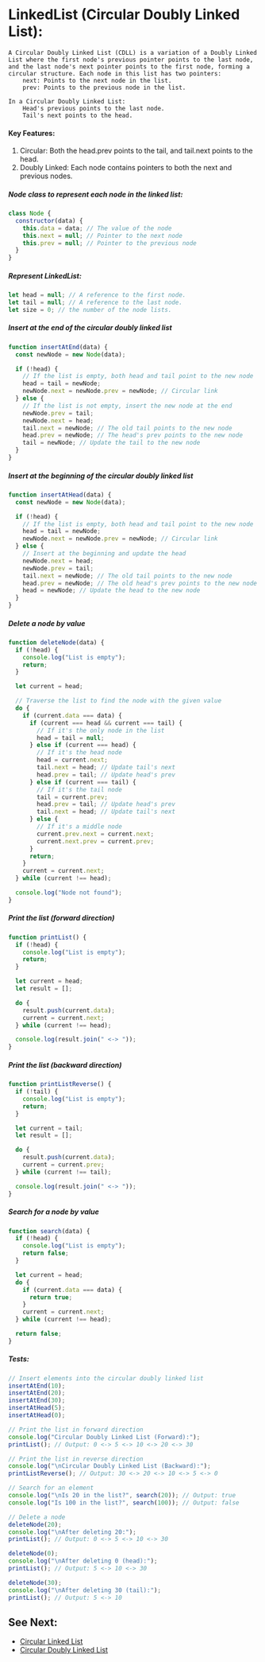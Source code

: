 # LinkedList (Circular Doubly Linked List):

    A Circular Doubly Linked List (CDLL) is a variation of a Doubly Linked List where the first node's previous pointer points to the last node, and the last node's next pointer points to the first node, forming a circular structure. Each node in this list has two pointers:
        next: Points to the next node in the list.
        prev: Points to the previous node in the list.

    In a Circular Doubly Linked List:
        Head's previous points to the last node.
        Tail's next points to the head.

#### Key Features:

1. Circular: Both the head.prev points to the tail, and tail.next points to the head.
2. Doubly Linked: Each node contains pointers to both the next and previous nodes.

##### Node class to represent each node in the linked list:

```javascript
class Node {
  constructor(data) {
    this.data = data; // The value of the node
    this.next = null; // Pointer to the next node
    this.prev = null; // Pointer to the previous node
  }
}
```

##### Represent LinkedList:

```javascript
let head = null; // A reference to the first node.
let tail = null; // A reference to the last node.
let size = 0; // the number of the node lists.
```

##### Insert at the end of the circular doubly linked list

```javascript
function insertAtEnd(data) {
  const newNode = new Node(data);

  if (!head) {
    // If the list is empty, both head and tail point to the new node
    head = tail = newNode;
    newNode.next = newNode.prev = newNode; // Circular link
  } else {
    // If the list is not empty, insert the new node at the end
    newNode.prev = tail;
    newNode.next = head;
    tail.next = newNode; // The old tail points to the new node
    head.prev = newNode; // The head's prev points to the new node
    tail = newNode; // Update the tail to the new node
  }
}
```

##### Insert at the beginning of the circular doubly linked list

```javascript
function insertAtHead(data) {
  const newNode = new Node(data);

  if (!head) {
    // If the list is empty, both head and tail point to the new node
    head = tail = newNode;
    newNode.next = newNode.prev = newNode; // Circular link
  } else {
    // Insert at the beginning and update the head
    newNode.next = head;
    newNode.prev = tail;
    tail.next = newNode; // The old tail points to the new node
    head.prev = newNode; // The old head's prev points to the new node
    head = newNode; // Update the head to the new node
  }
}
```

##### Delete a node by value

```javascript
function deleteNode(data) {
  if (!head) {
    console.log("List is empty");
    return;
  }

  let current = head;

  // Traverse the list to find the node with the given value
  do {
    if (current.data === data) {
      if (current === head && current === tail) {
        // If it's the only node in the list
        head = tail = null;
      } else if (current === head) {
        // If it's the head node
        head = current.next;
        tail.next = head; // Update tail's next
        head.prev = tail; // Update head's prev
      } else if (current === tail) {
        // If it's the tail node
        tail = current.prev;
        head.prev = tail; // Update head's prev
        tail.next = head; // Update tail's next
      } else {
        // If it's a middle node
        current.prev.next = current.next;
        current.next.prev = current.prev;
      }
      return;
    }
    current = current.next;
  } while (current !== head);

  console.log("Node not found");
}
```

##### Print the list (forward direction)

```javascript
function printList() {
  if (!head) {
    console.log("List is empty");
    return;
  }

  let current = head;
  let result = [];

  do {
    result.push(current.data);
    current = current.next;
  } while (current !== head);

  console.log(result.join(" <-> "));
}
```

##### Print the list (backward direction)

```javascript
function printListReverse() {
  if (!tail) {
    console.log("List is empty");
    return;
  }

  let current = tail;
  let result = [];

  do {
    result.push(current.data);
    current = current.prev;
  } while (current !== tail);

  console.log(result.join(" <-> "));
}
```

##### Search for a node by value

```javascript
function search(data) {
  if (!head) {
    console.log("List is empty");
    return false;
  }

  let current = head;
  do {
    if (current.data === data) {
      return true;
    }
    current = current.next;
  } while (current !== head);

  return false;
}
```

##### Tests:

```javascript
// Insert elements into the circular doubly linked list
insertAtEnd(10);
insertAtEnd(20);
insertAtEnd(30);
insertAtHead(5);
insertAtHead(0);

// Print the list in forward direction
console.log("Circular Doubly Linked List (Forward):");
printList(); // Output: 0 <-> 5 <-> 10 <-> 20 <-> 30

// Print the list in reverse direction
console.log("\nCircular Doubly Linked List (Backward):");
printListReverse(); // Output: 30 <-> 20 <-> 10 <-> 5 <-> 0

// Search for an element
console.log("\nIs 20 in the list?", search(20)); // Output: true
console.log("Is 100 in the list?", search(100)); // Output: false

// Delete a node
deleteNode(20);
console.log("\nAfter deleting 20:");
printList(); // Output: 0 <-> 5 <-> 10 <-> 30

deleteNode(0);
console.log("\nAfter deleting 0 (head):");
printList(); // Output: 5 <-> 10 <-> 30

deleteNode(30);
console.log("\nAfter deleting 30 (tail):");
printList(); // Output: 5 <-> 10
```

## See Next:

- [Circular Linked List](circular-linkedList.md)
- [Circular Doubly Linked List](circular-doubly-linkedList.md)

